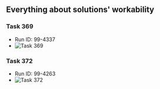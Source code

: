 ## Everything about solutions' workability
### Task 369
* Run ID: 99-4337
* ![Task 369](http://s010.radikal.ru/i311/1412/5e/10ccb4f04061.png)

### Task 372
* Run ID: 99-4263
* ![Task 372](http://s010.radikal.ru/i313/1412/9f/fc9425486e0b.png)